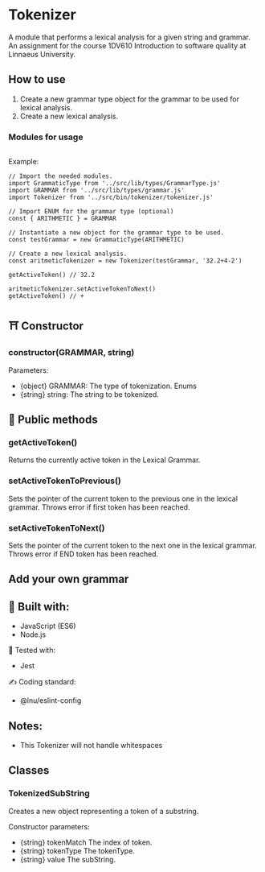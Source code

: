 # Tokenizer
A module that performs a lexical analysis for a given string and grammar.  
An assignment for the course 1DV610 Introduction to software quality at Linnaeus University.  

## How to use

1. Create a new grammar type object for the grammar to be used for lexical analysis.
2. Create a new lexical analysis.

### Modules for usage
```
```

Example:
```
// Import the needed modules.
import GrammaticType from '../src/lib/types/GrammarType.js'
import GRAMMAR from '../src/lib/types/grammar.js'
import Tokenizer from '../src/bin/tokenizer/tokenizer.js'

// Import ENUM for the grammar type (optional)
const { ARITHMETIC } = GRAMMAR

// Instantiate a new object for the grammar type to be used.
const testGrammar = new GrammaticType(ARITHMETIC)

// Create a new lexical analysis.
const aritmeticTokenizer = new Tokenizer(testGrammar, '32.2+4-2')

getActiveToken() // 32.2

aritmeticTokenizer.setActiveTokenToNext()
getActiveToken() // +

```

## ⛩️ Constructor 
### constructor(GRAMMAR, string)
Parameters: 
- {object} GRAMMAR: The type of tokenization. Enums
- {string} string: The string to be tokenized.

## 🔧 Public methods

### getActiveToken()
Returns the currently active token in the Lexical Grammar.

### setActiveTokenToPrevious()
Sets the pointer of the current token to the previous one in the lexical grammar.
Throws error if first token has been reached. 

### setActiveTokenToNext()
Sets the pointer of the current token to the next one in the lexical grammar.
Throws error if END token has been reached. 

## Add your own grammar

## 🚀 Built with: 
- JavaScript (ES6)
- Node.js

🧪 Tested with:
- Jest

✍️ Coding standard:
- @lnu/eslint-config

## Notes: 
- This Tokenizer will not handle whitespaces

## Classes

### TokenizedSubString
Creates a new object representing a token of a substring. 

Constructor parameters: 
- {string} tokenMatch The index of token.
- {string} tokenType The tokenType.
- {string} value The subString.
